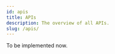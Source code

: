 ```yaml
---
id: apis
title: APIs
description: The overview of all APIs.
slug: /apis/
---
```


To be implemented now.
